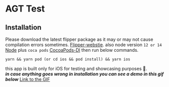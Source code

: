 # AGT Test

## Installation

Please download the latest flipper package as it may or may not cause compilation errors sometimes. [Flipper-webstie](https://fbflipper.com/).
also node version `12 or 14` [Node](https://nodejs.org/en/) plus `coca pods` [CocoaPods-Dl](https://cocoapods.org/) then run below commands.

```
yarn && yarn pod (or cd ios && pod install) && yarn ios
```

this app is built only for iOS for testing and showcasing purposes 🙂.<br/>
***in case anything goes wrong in installation you can see a demo in this gif below***
[Link to the GIF](https://giphy.com/gifs/2JfxomThmyi0TtzzED)


